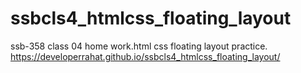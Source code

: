 # ssbcls4_htmlcss_floating_layout
ssb-358 class 04 home work.html css floating layout practice.
 https://developerrahat.github.io/ssbcls4_htmlcss_floating_layout/
